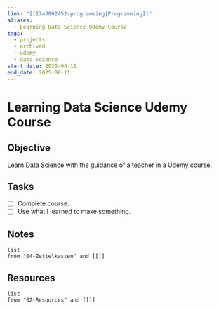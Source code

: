 ```yaml
---
link: "[[1743802452-programming|Programming]]"
aliases:
  - Learning Data Science Udemy Course
tags:
  - projects
  - archived
  - udemy
  - data-science
start_date: 2025-04-11
end_date: 2025-08-11
---
```

# Learning Data Science Udemy Course
## Objective
Learn Data Science with the guidance of a teacher in a Udemy course.
## Tasks
- [ ] Complete course.
- [ ] Use what I learned to make something.
## Notes
```dataview
list
from "04-Zettelkasten" and [[]]
```
## Resources
```dataview
list
from "02-Resources" and [[]]
```
